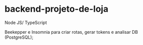 # backend-projeto-de-loja

Node JS/ TypeScript

Beekepper e Insomnia para criar rotas, gerar tokens e analisar DB (PostgreSQL);



